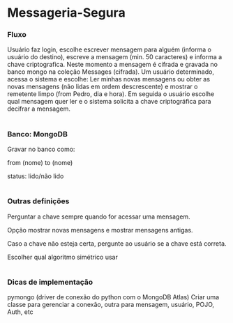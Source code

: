 # Messageria-Segura
### Fluxo
Usuário faz login, escolhe escrever mensagem para alguém (informa o usuário do destino), escreve a mensagem (min. 
50 caracteres) e informa a chave criptografica. Neste momento a mensagem é cifrada e gravada no banco mongo na coleção
Messages (cifrada).
Um usuário determinado, acessa o sistema e escolhe:
Ler minhas novas mensagens ou obter as novas mensagens (não lidas em ordem descrescente) e mostrar o remetente limpo 
(from Pedro, dia e hora). Em seguida o usuário escolhe qual mensagem quer ler e o sistema solicita a chave criptográfica
para decifrar a mensagem.
#
### Banco: MongoDB
Gravar no banco como: 

from (nome) to (nome)

status: lido/não lido
#
### Outras definições
Perguntar a chave sempre quando for acessar uma mensagem.

Opção mostrar novas mensagens e mostrar mensagens antigas.
    
Caso a chave não esteja certa, pergunte ao usuário se a chave está correta.

Escolher qual algoritmo simétrico usar
#
### Dicas de implementação
pymongo (driver de conexão do python com o MongoDB Atlas)
Criar uma classe para gerenciar a conexão, outra para mensagem, usuário, POJO, Auth, etc

